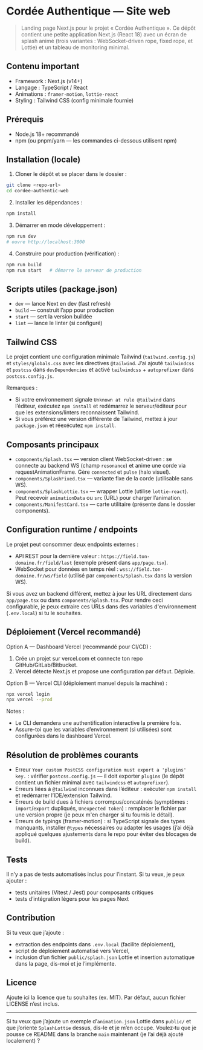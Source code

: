 # Cordée Authentique — Site web

> Landing page Next.js pour le projet « Cordée Authentique ». Ce dépôt contient une petite application Next.js (React 18) avec un écran de splash animé (trois variantes : WebSocket-driven rope, fixed rope, et Lottie) et un tableau de monitoring minimal.

## Contenu important

- Framework : Next.js (v14+)
- Langage : TypeScript / React
- Animations : `framer-motion`, `lottie-react`
- Styling : Tailwind CSS (config minimale fournie)

## Prérequis

- Node.js 18+ recommandé
- npm (ou pnpm/yarn — les commandes ci-dessous utilisent npm)

## Installation (locale)

1. Cloner le dépôt et se placer dans le dossier :

```bash
git clone <repo-url>
cd cordee-authentic-web
```

2. Installer les dépendances :

```bash
npm install
```

3. Démarrer en mode développement :

```bash
npm run dev
# ouvre http://localhost:3000
```

4. Construire pour production (vérification) :

```bash
npm run build
npm run start   # démarre le serveur de production
```

## Scripts utiles (package.json)

- `dev` — lance Next en dev (fast refresh)
- `build` — construit l’app pour production
- `start` — sert la version buildée
- `lint` — lance le linter (si configuré)

## Tailwind CSS

Le projet contient une configuration minimale Tailwind (`tailwind.config.js`) et `styles/globals.css` avec les directives `@tailwind`. J’ai ajouté `tailwindcss` et `postcss` dans `devDependencies` et activé `tailwindcss` + `autoprefixer` dans `postcss.config.js`.

Remarques :

- Si votre environnement signale `Unknown at rule @tailwind` dans l’éditeur, exécutez `npm install` et redémarrez le serveur/éditeur pour que les extensions/linters reconnaissent Tailwind.
- Si vous préférez une version différente de Tailwind, mettez à jour `package.json` et réexécutez `npm install`.

## Composants principaux

- `components/Splash.tsx` — version client WebSocket-driven : se connecte au backend WS (champ `resonance`) et anime une corde via requestAnimationFrame. Gère `connected` et `pulse` (halo visuel).
- `components/SplashFixed.tsx` — variante fixe de la corde (utilisable sans WS).
- `components/SplashLottie.tsx` — wrapper Lottie (utilise `lottie-react`). Peut recevoir `animationData` ou `src` (URL) pour charger l’animation.
- `components/ManifestCard.tsx` — carte utilitaire (présente dans le dossier components).

## Configuration runtime / endpoints

Le projet peut consommer deux endpoints externes :

- API REST pour la dernière valeur : `https://field.ton-domaine.fr/field/last` (exemple présent dans `app/page.tsx`).
- WebSocket pour données en temps réel : `wss://field.ton-domaine.fr/ws/field` (utilisé par `components/Splash.tsx` dans la version WS).

Si vous avez un backend différent, mettez à jour les URL directement dans `app/page.tsx` ou dans `components/Splash.tsx`. Pour rendre ceci configurable, je peux extraire ces URLs dans des variables d'environnement (`.env.local`) si tu le souhaites.

## Déploiement (Vercel recommandé)

Option A — Dashboard Vercel (recommandé pour CI/CD) :

1. Crée un projet sur vercel.com et connecte ton repo GitHub/GitLab/Bitbucket.
2. Vercel détecte Next.js et propose une configuration par défaut. Déploie.

Option B — Vercel CLI (déploiement manuel depuis la machine) :

```bash
npx vercel login
npx vercel --prod
```

Notes :

- Le CLI demandera une authentification interactive la première fois.
- Assure-toi que les variables d’environnement (si utilisées) sont configurées dans le dashboard Vercel.

## Résolution de problèmes courants

- Erreur `Your custom PostCSS configuration must export a 'plugins' key.` : vérifier `postcss.config.js` — il doit exporter `plugins` (le dépôt contient un fichier minimal avec `tailwindcss` et `autoprefixer`).
- Erreurs liées à `@tailwind` inconnues dans l’éditeur : exécuter `npm install` et redémarrer l’IDE/extension Tailwind.
- Erreurs de build dues à fichiers corrompus/concaténés (symptômes : `import`/`export` dupliqués, `Unexpected token`) : remplacer le fichier par une version propre (je peux m'en charger si tu fournis le détail).
- Erreurs de typings (framer-motion) : si TypeScript signale des types manquants, installer `@types` nécessaires ou adapter les usages (j’ai déjà appliqué quelques ajustements dans le repo pour éviter des blocages de build).

## Tests

Il n’y a pas de tests automatisés inclus pour l’instant. Si tu veux, je peux ajouter :

- tests unitaires (Vitest / Jest) pour composants critiques
- tests d’intégration légers pour les pages Next

## Contribution

Si tu veux que j’ajoute :

- extraction des endpoints dans `.env.local` (facilite déploiement),
- script de déploiement automatisé vers Vercel,
- inclusion d’un fichier `public/splash.json` Lottie et insertion automatique dans la page,
  dis-moi et je l’implémente.

## Licence

Ajoute ici la licence que tu souhaites (ex. MIT). Par défaut, aucun fichier LICENSE n’est inclus.

---

Si tu veux que j’ajoute un exemple d’`animation.json` Lottie dans `public/` et que j’oriente `SplashLottie` dessus, dis-le et je m’en occupe. Voulez‑tu que je pousse ce README dans la branche `main` maintenant (je l’ai déjà ajouté localement) ?
